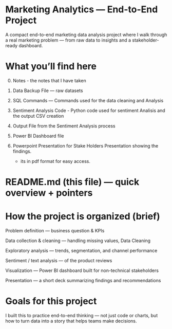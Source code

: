 # Marketing Analytics — End-to-End Project

A compact end-to-end marketing data analysis project where I walk through a real marketing problem 
— from raw data to insights and a stakeholder-ready dashboard.

# What you’ll find here

0. Notes - the notes that I have taken 

1. Data Backup File — raw datasets 

2. SQL Commands — Commands used for the data cleaning and Analysis

3. Sentiment Analysis Code - Python code used for sentiment Analisis and the output CSV creation

4. Output File from the Sentiment Analysis process

5. Power BI Dashboard file 

6. Powerpoint Presentation for Stake Holders Presentation showing the findings.
    - its in pdf format for easy access.

# README.md (this file) — quick overview + pointers


# How the project is organized (brief)

Problem definition — business question & KPIs

Data collection & cleaning — handling missing values, Data Cleaning

Exploratory analysis — trends, segmentation, and channel performance

Sentiment / text analysis — of the product reviews

Visualization — Power BI dashboard built for non-technical stakeholders

Presentation — a short deck summarizing findings and recommendations

# Goals for this project

I built this to practice end-to-end thinking — not just code or charts, but how to turn data into a story that helps teams make decisions.